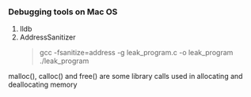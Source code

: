 ### Debugging tools on Mac OS
1. lldb <program-name>
2. AddressSanitizer
   > gcc -fsanitize=address -g leak_program.c -o leak_program ./leak_program


malloc(), calloc() and free() are some library calls used in allocating and deallocating memory



   
